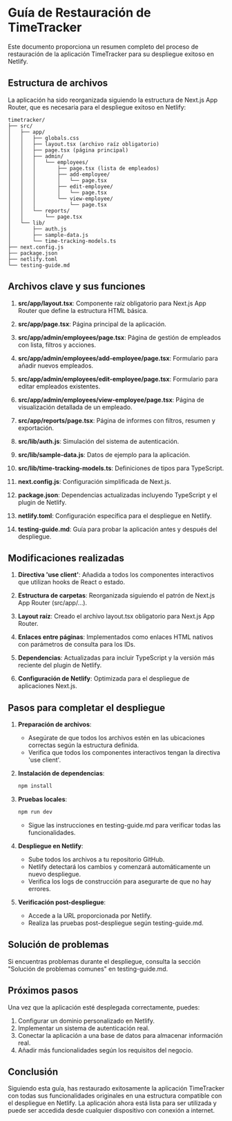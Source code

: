 # Guía de Restauración de TimeTracker

Este documento proporciona un resumen completo del proceso de restauración de la aplicación TimeTracker para su despliegue exitoso en Netlify.

## Estructura de archivos

La aplicación ha sido reorganizada siguiendo la estructura de Next.js App Router, que es necesaria para el despliegue exitoso en Netlify:

```
timetracker/
├── src/
│   ├── app/
│   │   ├── globals.css
│   │   ├── layout.tsx (archivo raíz obligatorio)
│   │   ├── page.tsx (página principal)
│   │   ├── admin/
│   │   │   └── employees/
│   │   │       ├── page.tsx (lista de empleados)
│   │   │       ├── add-employee/
│   │   │       │   └── page.tsx
│   │   │       ├── edit-employee/
│   │   │       │   └── page.tsx
│   │   │       └── view-employee/
│   │   │           └── page.tsx
│   │   └── reports/
│   │       └── page.tsx
│   └── lib/
│       ├── auth.js
│       ├── sample-data.js
│       └── time-tracking-models.ts
├── next.config.js
├── package.json
├── netlify.toml
└── testing-guide.md
```

## Archivos clave y sus funciones

1. **src/app/layout.tsx**: Componente raíz obligatorio para Next.js App Router que define la estructura HTML básica.

2. **src/app/page.tsx**: Página principal de la aplicación.

3. **src/app/admin/employees/page.tsx**: Página de gestión de empleados con lista, filtros y acciones.

4. **src/app/admin/employees/add-employee/page.tsx**: Formulario para añadir nuevos empleados.

5. **src/app/admin/employees/edit-employee/page.tsx**: Formulario para editar empleados existentes.

6. **src/app/admin/employees/view-employee/page.tsx**: Página de visualización detallada de un empleado.

7. **src/app/reports/page.tsx**: Página de informes con filtros, resumen y exportación.

8. **src/lib/auth.js**: Simulación del sistema de autenticación.

9. **src/lib/sample-data.js**: Datos de ejemplo para la aplicación.

10. **src/lib/time-tracking-models.ts**: Definiciones de tipos para TypeScript.

11. **next.config.js**: Configuración simplificada de Next.js.

12. **package.json**: Dependencias actualizadas incluyendo TypeScript y el plugin de Netlify.

13. **netlify.toml**: Configuración específica para el despliegue en Netlify.

14. **testing-guide.md**: Guía para probar la aplicación antes y después del despliegue.

## Modificaciones realizadas

1. **Directiva 'use client'**: Añadida a todos los componentes interactivos que utilizan hooks de React o estado.

2. **Estructura de carpetas**: Reorganizada siguiendo el patrón de Next.js App Router (src/app/...).

3. **Layout raíz**: Creado el archivo layout.tsx obligatorio para Next.js App Router.

4. **Enlaces entre páginas**: Implementados como enlaces HTML nativos con parámetros de consulta para los IDs.

5. **Dependencias**: Actualizadas para incluir TypeScript y la versión más reciente del plugin de Netlify.

6. **Configuración de Netlify**: Optimizada para el despliegue de aplicaciones Next.js.

## Pasos para completar el despliegue

1. **Preparación de archivos**:
   - Asegúrate de que todos los archivos estén en las ubicaciones correctas según la estructura definida.
   - Verifica que todos los componentes interactivos tengan la directiva 'use client'.

2. **Instalación de dependencias**:
   ```bash
   npm install
   ```

3. **Pruebas locales**:
   ```bash
   npm run dev
   ```
   - Sigue las instrucciones en testing-guide.md para verificar todas las funcionalidades.

4. **Despliegue en Netlify**:
   - Sube todos los archivos a tu repositorio GitHub.
   - Netlify detectará los cambios y comenzará automáticamente un nuevo despliegue.
   - Verifica los logs de construcción para asegurarte de que no hay errores.

5. **Verificación post-despliegue**:
   - Accede a la URL proporcionada por Netlify.
   - Realiza las pruebas post-despliegue según testing-guide.md.

## Solución de problemas

Si encuentras problemas durante el despliegue, consulta la sección "Solución de problemas comunes" en testing-guide.md.

## Próximos pasos

Una vez que la aplicación esté desplegada correctamente, puedes:

1. Configurar un dominio personalizado en Netlify.
2. Implementar un sistema de autenticación real.
3. Conectar la aplicación a una base de datos para almacenar información real.
4. Añadir más funcionalidades según los requisitos del negocio.

## Conclusión

Siguiendo esta guía, has restaurado exitosamente la aplicación TimeTracker con todas sus funcionalidades originales en una estructura compatible con el despliegue en Netlify. La aplicación ahora está lista para ser utilizada y puede ser accedida desde cualquier dispositivo con conexión a internet.

